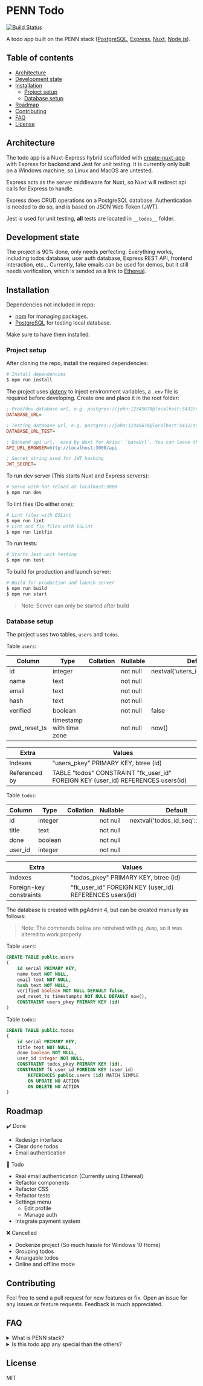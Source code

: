 # PENN Todo

[![Build Status](https://travis-ci.org/BjornLuG/penn-todo.svg?branch=master)](https://travis-ci.org/BjornLuG/penn-todo)

A todo app built on the PENN stack ([PostgreSQL](https://www.postgresql.org), [Express](https://expressjs.com/), [Nuxt](https://nuxtjs.org), [Node.js](https://nodejs.org)).

## Table of contents
* [Architecture](#architecture)
* [Development state](#development-state)
* [Installation](#installation)
  * [Project setup](#project-setup)
  * [Database setup](#database-setup)
* [Roadmap](#roadmap)
* [Contributing](#contributing)
* [FAQ](#faq)
* [License](#license)

## Architecture

The todo app is a Nuxt-Express hybrid scaffolded with [create-nuxt-app](https://github.com/nuxt/create-nuxt-app) with Express for backend and Jest for unit testing. It is currently only built on a Windows machine, so Linux and MacOS are untested.

Express acts as the server middleware for Nuxt, so Nuxt will redirect api calls for Express to handle.

Express does CRUD operations on a PostgreSQL database. Authentication is needed to do so, and is based on JSON Web Token (JWT).

Jest is used for unit testing, **all** tests are located in `__todos__` folder.

## Development state

The project is 90% done, only needs perfecting. Everything works, including todos database, user auth database, Express REST API, frontend interaction, etc... Currently, fake emails can be used for demos, but it still needs verification, which is sended as a link to [Ethereal](https://ethereal.email/).

## Installation

Dependencies not included in repo:
* [npm](https://www.npmjs.com) for managing packages.
* [PostgreSQL](https://www.postgresql.org) for testing local database.

Make sure to have them installed.

### Project setup

After cloning the repo, install the required dependencies:

``` bash
# Install dependencies
$ npm run install
```

The project uses [dotenv](https://github.com/motdotla/dotenv) to inject environment variables, a `.env` file is required before developing. Create one and place it in the root folder:
``` ini
; Prod/dev database url, e.g. postgres://john:12345678@localhost:5432/tododb
DATABASE_URL=

; Testing database url, e.g. postgres://john:12345678@localhost:5432/todotestdb
DATABASE_URL_TEST=

; Backend api url,  used by Nuxt for Axios' `baseUrl`. You can leave the value below as is.
API_URL_BROWSER=http://localhost:3000/api

; Secret string used for JWT hashing
JWT_SECRET=
```

To run dev server (This starts Nuxt and Express servers):
``` bash
# Serve with hot reload at localhost:3000
$ npm run dev
```

To lint files (Do either one):
``` bash
# Lint files with ESLint
$ npm run lint
# Lint and fix files with ESLint
$ npm run lintfix
```

To run tests:
``` bash
# Starts Jest unit testing
$ npm run test
```

To build for production and launch server:
``` bash
# Build for production and launch server
$ npm run build
$ npm run start
```
> Note: Server can only be started after build

### Database setup

The project uses two tables, `users` and `todos`.

Table `users`:

|    Column    |           Type           | Collation | Nullable |              Default              |
|--------------|--------------------------|-----------|----------|-----------------------------------|
| id           | integer                  |           | not null | nextval('users_id_seq'::regclass) |
| name         | text                     |           | not null |                                   |
| email        | text                     |           | not null |                                   |
| hash         | text                     |           | not null |                                   |
| verified     | boolean                  |           | not null | false                             |
| pwd_reset_ts | timestamp with time zone |           | not null | now()                             |

| Extra         | Values                                                                           |
|---------------|----------------------------------------------------------------------------------|
| Indexes       | "users_pkey" PRIMARY KEY, btree (id)                                             |
| Referenced by | TABLE "todos" CONSTRAINT "fk_user_id" FOREIGN KEY (user_id) REFERENCES users(id) |

Table `todos`:

| Column  |  Type   | Collation | Nullable |              Default              |
|---------|---------|-----------|----------|-----------------------------------|
| id      | integer |           | not null | nextval('todos_id_seq'::regclass) |
| title   | text    |           | not null |                                   |
| done    | boolean |           | not null |                                   |
| user_id | integer |           | not null |                                   |

| Extra                   | Values                                                  |
|-------------------------|---------------------------------------------------------|
| Indexes                 | "todos_pkey" PRIMARY KEY, btree (id)                    |
| Foreign-key constraints | "fk_user_id" FOREIGN KEY (user_id) REFERENCES users(id) |

The database is created with pgAdmin 4, but can be created manually as follows:

> Note: The commands below are retreived with `pg_dump`, so it was altered to work properly

Table `users`:

``` sql
CREATE TABLE public.users
(
    id serial PRIMARY KEY,
    name text NOT NULL,
    email text NOT NULL,
    hash text NOT NULL,
    verified boolean NOT NULL DEFAULT false,
    pwd_reset_ts timestamptz NOT NULL DEFAULT now(),
    CONSTRAINT users_pkey PRIMARY KEY (id)
)
```

Table `todos`:

``` sql
CREATE TABLE public.todos
(
    id serial PRIMARY KEY,
    title text NOT NULL,
    done boolean NOT NULL,
    user_id integer NOT NULL,
    CONSTRAINT todos_pkey PRIMARY KEY (id),
    CONSTRAINT fk_user_id FOREIGN KEY (user_id)
        REFERENCES public.users (id) MATCH SIMPLE
        ON UPDATE NO ACTION
        ON DELETE NO ACTION
)
```

## Roadmap

:heavy_check_mark: Done 
* Redesign interface 
* Clear done todos
* Email authentication

:blue_book: Todo
* Real email authentication (Currently using Ethereal)
* Refactor components
* Refactor CSS
* Refactor tests
* Settings menu
  * Edit profile
  * Manage auth
* Integrate payment system

:x: Cancelled
* Dockerize project (So much hassle for Windows 10 Home)
* Grouping todos
* Arrangable todos
* Online and offline mode

## Contributing
Feel free to send a pull request for new features or fix. Open an issue for any issues or feature requests. Feedback is much appreciated.

## FAQ

<details>
  <summary>What is PENN stack?</summary>
  The PENN stack is similar to the MEAN and MERN stacks. The only difference is that it uses PostgreSQL instead of MongoDB, and Nuxt (Vue) instead of React or Angular. It's an open-source stack too.
</details>

<details>
  <summary>Is this todo app any special than the others?</summary>
  Currently, no. It's just a simple todo app with only a custom design. It's only meant for me to learn backend, simple CRUD and auth, so it's not much of a production-ready app. A code review would be nice :)
</details>

## License

MIT
